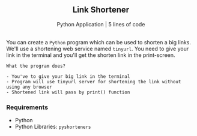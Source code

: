  

  <h2 align="center">Link Shortener</h3>

  <p align="center">
    Python Application | 5 lines of code
    <br>
    <br />
  </p>
</p>

You can create a `Python` program which can be used to shorten a big links. We'll use a shortening web service named `tinyurl`. You need to give your link in the terminal and you'll get the shorten link in the print-screen.
 ```
What the program does? 

- You've to give your big link in the terminal
- Program will use tinyurl server for shortening the link without using any browser
- Shortened link will pass by print() function
``` 
### Requirements

* Python
* Python Libraries: `pyshorteners`
